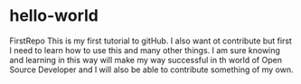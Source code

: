 # hello-world
FirstRepo
This is my first tutorial to gitHub. I also want ot contribute but first I need to learn how to use this and many other things. I am sure knowing and learning in this way will make my way successful in th world of Open Source Developer and I will also be able to contribute something of my own.

